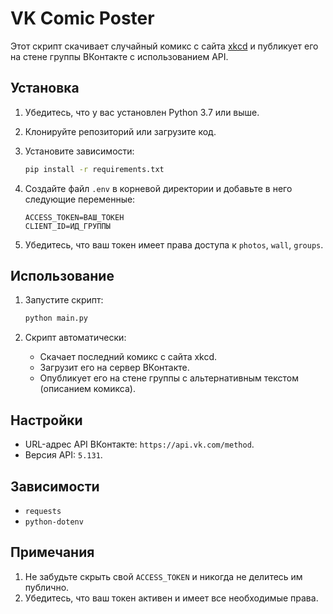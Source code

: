 # VK Comic Poster

Этот скрипт скачивает случайный комикс с сайта [xkcd](https://xkcd.com/) и публикует его на стене группы ВКонтакте с использованием API.

## Установка

1. Убедитесь, что у вас установлен Python 3.7 или выше.
2. Клонируйте репозиторий или загрузите код.
3. Установите зависимости:
   ```bash
   pip install -r requirements.txt
   ```

4. Создайте файл `.env` в корневой директории и добавьте в него следующие переменные:
   ```env
   ACCESS_TOKEN=ВАШ_ТОКЕН
   CLIENT_ID=ИД_ГРУППЫ
   ```

5. Убедитесь, что ваш токен имеет права доступа к `photos`, `wall`, `groups`.

## Использование

1. Запустите скрипт:
   ```bash
   python main.py
   ```

2. Скрипт автоматически:
   - Скачает последний комикс с сайта xkcd.
   - Загрузит его на сервер ВКонтакте.
   - Опубликует его на стене группы с альтернативным текстом (описанием комикса).

## Настройки

- URL-адрес API ВКонтакте: `https://api.vk.com/method`.
- Версия API: `5.131`.

## Зависимости

- `requests`
- `python-dotenv`

## Примечания

1. Не забудьте скрыть свой `ACCESS_TOKEN` и никогда не делитесь им публично.
2. Убедитесь, что ваш токен активен и имеет все необходимые права.
